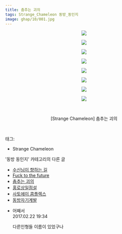 ```yaml
---
title: 춤추는 괴의
tags: Strange_Chameleon 동방_동인지
image: ghap/10/001.jpg
---
```

<div class="article">
<p style="text-align: center; clear: none; float: none;"><img src="{{ site.nasurl }}/ghap/10/001.jpg"/></p>
<p style="text-align: center; clear: none; float: none;"><img src="{{ site.nasurl }}/ghap/10/002.jpg"/></p>
<p style="text-align: center; clear: none; float: none;"><img src="{{ site.nasurl }}/ghap/10/003.jpg"/></p>
<p style="text-align: center; clear: none; float: none;"><img src="{{ site.nasurl }}/ghap/10/004.jpg"/></p>
<p style="text-align: center; clear: none; float: none;"><img src="{{ site.nasurl }}/ghap/10/005.jpg"/></p>
<p style="text-align: center; clear: none; float: none;"><img src="{{ site.nasurl }}/ghap/10/006.jpg"/></p>
<p style="text-align: center; clear: none; float: none;"><img src="{{ site.nasurl }}/ghap/10/007.jpg"/></p>
<p style="text-align: center; clear: none; float: none;"><img src="{{ site.nasurl }}/ghap/10/008.jpg"/></p>
<p style="text-align: center; clear: none; float: none;"><br/></p>
<p style="text-align: center; clear: none; float: none;">[Strange Chameleon] 춤추는 괴의</p>
<p><br/></p>
</div><div class="tagTrail">
<p>태그: </p>
<ul>
<li>Strange Chameleon</li>
</ul>
</div><div class="another">
<p>'동방 동인지' 카테고리의 다른 글</p>
<ul>
<li><a href="/2016-06-16-ghap_12">수신님이 향하는 길</a></li>
<li><a href="/2016-06-16-ghap_11">Fuck to the future</a></li>
<li><a href="/2016-06-16-ghap_10">춤추는 괴의</a></li>
<li><a href="/2016-06-16-ghap_9">홍로상일점설</a></li>
<li><a href="/2016-06-16-ghap_8">사토에이 콤플렉스</a></li>
<li><a href="/2016-06-16-ghap_7">동방자기계발</a></li>
</ul>
</div><div class="cb_module cb_fluid">
<div class="cb_wrt cb_profile">
<div class="comment">
<ul>
<li class="cb_thumb_off" id="comment14922344">
<div class="cb_comment_area">
<div class="cb_info_area">
<div class="cb_section">
<span class="cb_nick_name">어째서</span>
</div>
<div class="cb_section">
<span class="cb_date">2017.02.22 19:34 </span>
</div>
</div>
<div class="cb_dsc_comment">
<p class="cb_dsc">
											다른인형들 이름이 있었구나
										</p>
</div>
</div></li>
</ul>
</div>
</div><!-- commentList close -->
</div>